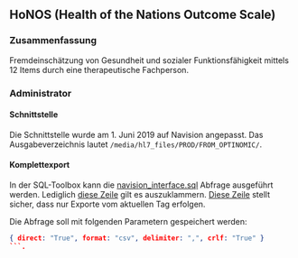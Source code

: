 ## HoNOS (Health of the Nations Outcome Scale)

### Zusammenfassung

Fremdeinschätzung von Gesundheit und sozialer Funktionsfähigkeit mittels 12 Items durch eine therapeutische Fachperson.

### Administrator

#### Schnittstelle

Die Schnittstelle wurde am 1. Juni 2019 auf Navision angepasst. Das Ausgabeverzeichnis lautet `/media/hl7_files/PROD/FROM_OPTINOMIC/`.

#### Komplettexport

In der SQL-Toolbox kann die [navision_interface.sql](https://github.com/Optinomic/ch.suedhang.apps.honos.production/blob/master/includes/navision_interface.sql#L105) Abfrage ausgeführt werden. Lediglich [diese Zeile](https://github.com/Optinomic/ch.suedhang.apps.honos.production/blob/master/includes/navision_interface.sql#L105) gilt es auszuklammern. [Diese Zeile](https://github.com/Optinomic/ch.suedhang.apps.honos.production/blob/master/includes/navision_interface.sql#L105) stellt sicher, dass nur Exporte vom aktuellen Tag erfolgen.  

Die Abfrage soll mit folgenden Parametern gespeichert werden: 
```JSON
{ direct: "True", format: "csv", delimiter: ",", crlf: "True" }
```.
